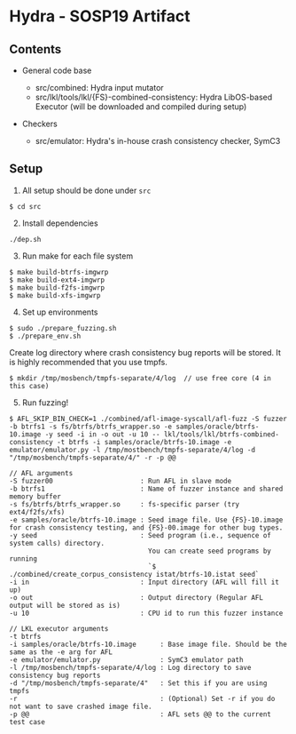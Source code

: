 # Hydra - SOSP19 Artifact

## Contents

* General code base
  - src/combined: Hydra input mutator
  - src/lkl/tools/lkl/{FS}-combined-consistency: Hydra LibOS-based Executor
    (will be downloaded and compiled during setup)

* Checkers
  - src/emulator: Hydra's in-house crash consistency checker, SymC3


## Setup

1. All setup should be done under `src`
```
$ cd src
```

2. Install dependencies
```
./dep.sh
```

3. Run make for each file system
```
$ make build-btrfs-imgwrp
$ make build-ext4-imgwrp
$ make build-f2fs-imgwrp
$ make build-xfs-imgwrp
```

4. Set up environments
```
$ sudo ./prepare_fuzzing.sh
$ ./prepare_env.sh
```

Create log directory where crash consistency bug reports will be stored.
It is highly recommended that you use tmpfs.
```
$ mkdir /tmp/mosbench/tmpfs-separate/4/log  // use free core (4 in this case)
```

5. Run fuzzing!
```
$ AFL_SKIP_BIN_CHECK=1 ./combined/afl-image-syscall/afl-fuzz -S fuzzer -b btrfs1 -s fs/btrfs/btrfs_wrapper.so -e samples/oracle/btrfs-10.image -y seed -i in -o out -u 10 -- lkl/tools/lkl/btrfs-combined-consistency -t btrfs -i samples/oracle/btrfs-10.image -e emulator/emulator.py -l /tmp/mostbench/tmpfs-separate/4/log -d "/tmp/mosbench/tmpfs-separate/4/" -r -p @@
```

```
// AFL arguments
-S fuzzer00                      : Run AFL in slave mode
-b btrfs1                        : Name of fuzzer instance and shared memory buffer
-s fs/btrfs/btrfs_wrapper.so     : fs-specific parser (try ext4/f2fs/xfs)
-e samples/oracle/btrfs-10.image : Seed image file. Use {FS}-10.image for crash consistency testing, and {FS}-00.image for other bug types.
-y seed                          : Seed program (i.e., sequence of system calls) directory.
                                   You can create seed programs by running
                                   `$ ./combined/create_corpus_consistency istat/btrfs-10.istat seed`
-i in                            : Input directory (AFL will fill it up)
-o out                           : Output directory (Regular AFL output will be stored as is)
-u 10                            : CPU id to run this fuzzer instance
```

```
// LKL executor arguments
-t btrfs
-i samples/oracle/btrfs-10.image      : Base image file. Should be the same as the -e arg for AFL
-e emulator/emulator.py               : SymC3 emulator path
-l /tmp/mosbench/tmpfs-separate/4/log : Log directory to save consistency bug reports
-d "/tmp/mosbench/tmpfs-separate/4"   : Set this if you are using tmpfs
-r                                    : (Optional) Set -r if you do not want to save crashed image file.
-p @@                                 : AFL sets @@ to the current test case
```

